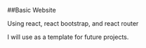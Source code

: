 
##Basic Website 

Using react, react bootstrap, and react router

I will use as a template for future projects.